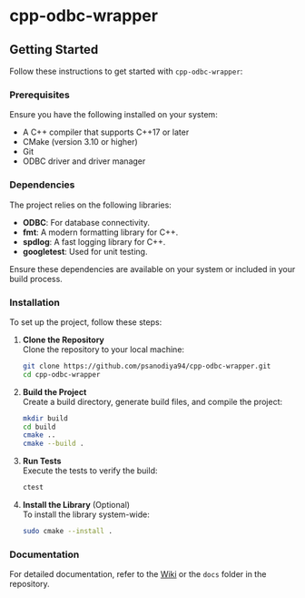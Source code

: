 # cpp-odbc-wrapper

## Getting Started

Follow these instructions to get started with `cpp-odbc-wrapper`:

### Prerequisites

Ensure you have the following installed on your system:

- A C++ compiler that supports C++17 or later
- CMake (version 3.10 or higher)
- Git
- ODBC driver and driver manager

### Dependencies

The project relies on the following libraries:

- **ODBC**: For database connectivity.
- **fmt**: A modern formatting library for C++.
- **spdlog**: A fast logging library for C++.
- **googletest**: Used for unit testing.

Ensure these dependencies are available on your system or included in your build process.

### Installation

To set up the project, follow these steps:

1. **Clone the Repository**  
    Clone the repository to your local machine:

    ```sh
    git clone https://github.com/psanodiya94/cpp-odbc-wrapper.git
    cd cpp-odbc-wrapper
    ```

2. **Build the Project**  
    Create a build directory, generate build files, and compile the project:

    ```sh
    mkdir build
    cd build
    cmake ..
    cmake --build .
    ```

3. **Run Tests**  
    Execute the tests to verify the build:

    ```sh
    ctest
    ```

4. **Install the Library** (Optional)  
    To install the library system-wide:

    ```sh
    sudo cmake --install .
    ```

### Documentation

For detailed documentation, refer to the [Wiki](https://github.com/psanodiya94/cpp-odbc-wrapper/wiki) or the `docs` folder in the repository.
